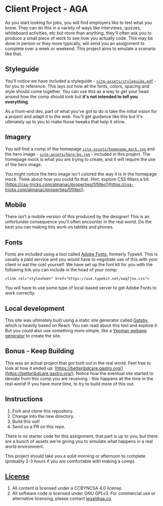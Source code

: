 # Client Project - AGA

As you start looking for jobs, you will find employers like to test what you know. They can do this in a variety of ways like interviews, quizzes, whiteboard activities, etc but more than anything, they'll often ask you to produce a small piece of work to see how you actually code. This may be done in person or they more typically, will send you an assignment to complete over a week or weekend. This project aims to emulate a scenario like that. 

## Styleguide

You'll notice we have included a styleguide - [`site-assets/styleguide.pdf`](site-assets/styleguide.pdf) - for you to reference. This lays out how all the fonts, colors, spacing and style should come together. You can use this as a way to get your head around how the comp should look but **it's not intended to tell you everything**. 

As a front-end dev, part of what you've got to do is take the initial vision for a project and adapt it to the web. You'll get guidance like this but it's ultimately up to you to make those tweaks that help it shine.

## Imagery

You will find a comp of the homepage [`site-assets/homepage_mock.jpg`](site-assets/homepage_mock.jpg) and the hero image - [`site-assets/hero-bg.jpg`](site-assets/hero-bg.jpg) - included in this project. The homepage mock is what you are trying to create, and it will require the use of the hero image. 

You might notice the hero image isn't colored the way it is in the homepage mock. Think about how you could fix that. Hint: explore CSS filters a bit: [https://css-tricks.com/almanac/properties/f/filter/](https://css-tricks.com/almanac/properties/f/filter/).


## Mobile

There isn't a mobile version of this produced by the designer! This is an unfortunate consequence you'll often encounter in the real world. Do the best you can making this work on tablets and phones.

## Fonts

Fonts are included using a tool called [Adobe Fonts](https://fonts.adobe.com/), formerly Typekit. This is usually a paid service and you would have to negotiate use of this with your client or eat the cost yourself. We have set up the font kit for you with the following link you can include in the head of your comp:

```
<link rel="stylesheet" href="https://use.typekit.net/xwq7jno.css">
```

You will have to use some type of local-based server to get Adobe Fonts to work correctly.

## Local development

This site was ultimately built using a static site generator called [Gatsby](https://www.gatsbyjs.org/), which is heavily based on React. You can read about this tool and explore it. But you could also use something more simple, like a [Yeoman webapp generator](https://github.com/yeoman/generator-webapp) to create the site. 

## Bonus - Keep Building

This was an actual project that got built out in the real world. Feel free to look at how it ended up: [https://betteribdcare.gastro.org/](https://betteribdcare.gastro.org/). Notice how the eventual site started to deviate from this comp you are receiving - this happens all the time in the real world! If you have more time, to try to build more of this out.

## Instructions

1.  Fork and clone this repository.
2.  Change into the new directory.
3.  Build this out!
4.  Send us a PR on this repo.

There is no starter code for this assignment, that part is up to you, but there are a bunch of assets we're giving you to simulate what happens in a real world environment. 

This project should take you a solid morning or afternoon to complete (probably 2-3 hours if you are comfortable with making a comp). 

## [License](LICENSE)

1.  All content is licensed under a CC­BY­NC­SA 4.0 license.
2.  All software code is licensed under GNU GPLv3. For commercial use or
    alternative licensing, please contact legal@ga.co.



